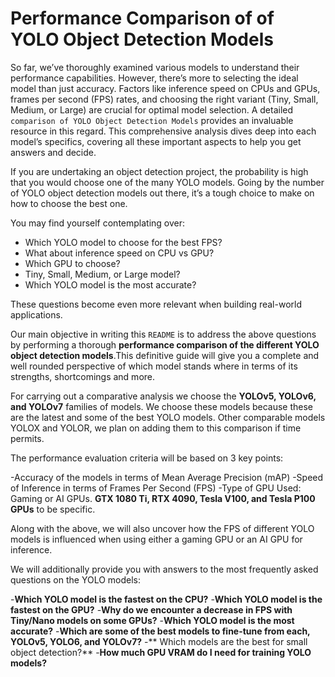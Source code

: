 # Performance Comparison of of YOLO Object Detection Models

So far, we’ve thoroughly examined various models to understand their performance capabilities. However, there’s more to selecting the ideal model than just accuracy. Factors like inference speed on CPUs and GPUs, frames per second (FPS) rates, and choosing the right variant (Tiny, Small, Medium, or Large) are crucial for optimal model selection. A detailed `comparison of YOLO Object Detection Models` provides an invaluable resource in this regard. This comprehensive analysis dives deep into each model’s specifics, covering all these important aspects to help you get answers and decide.

If you are undertaking an object detection project, the probability is high that you would choose one of the many YOLO models. Going by the number of YOLO object detection models out there, it’s a tough choice to make on how to choose the best one. 

You may find yourself contemplating over: 

  - Which YOLO model to choose for the best FPS? 
  - What about inference speed on CPU vs GPU?
  - Which GPU to choose?
  - Tiny, Small, Medium, or Large model?
  - Which YOLO model is the most accurate? 

These questions become even more relevant when building real-world applications. 

Our main objective in writing this `README` is to address the above questions by performing a thorough **performance comparison of the different YOLO object detection models**.This definitive guide will give you a complete and well rounded perspective of which model stands where in terms of its strengths, shortcomings and more.

For carrying out a comparative analysis  we choose the **YOLOv5, YOLOv6, and YOLOv7** families of models. We choose these models because these are the latest and some of the best YOLO models. Other comparable models YOLOX and YOLOR, we plan on adding them to this comparison if time permits.

The performance evaluation criteria will be based on 3 key points:

  -Accuracy of the models in terms of Mean Average Precision (mAP)
  -Speed of Inference in terms of Frames Per Second (FPS)
  -Type of GPU Used: Gaming or AI GPUs. **GTX 1080 Ti, RTX 4090, Tesla V100, and Tesla P100 GPUs** to be specific.

Along with the above, we will also uncover how the FPS of different YOLO models is influenced when using either a gaming GPU or an AI GPU for inference.

We will additionally provide you with answers to the most frequently asked questions on the YOLO models:

  -**Which YOLO model is the fastest on the CPU?**
  -**Which YOLO model is the fastest on the GPU?**
  -**Why do we encounter a decrease in FPS with Tiny/Nano models on some GPUs?**
  -**Which YOLO model is the most accurate?**
  -**Which are some of the best models to fine-tune from each, YOLOv5, YOLO6, and YOLOv7?**
 -** Which models are the best for small object detection?**
  -**How much GPU VRAM do I need for training YOLO models?**




  

